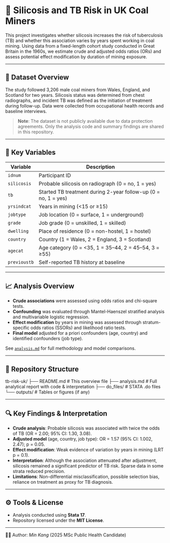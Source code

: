 # 📘 Silicosis and TB Risk in UK Coal Miners

This project investigates whether silicosis increases the risk of tuberculosis (TB) and whether this association varies by years spent working in coal mining. Using data from a fixed-length cohort study conducted in Great Britain in the 1960s, we estimate crude and adjusted odds ratios (ORs) and assess potential effect modification by duration of mining exposure.

---

## 📂 Dataset Overview

The study followed 3,206 male coal miners from Wales, England, and Scotland for two years. Silicosis status was determined from chest radiographs, and incident TB was defined as the initiation of treatment during follow-up. Data were collected from occupational health records and baseline interviews.

> **Note**: The dataset is not publicly available due to data protection agreements. Only the analysis code and summary findings are shared in this repository.

---

## 🔑 Key Variables

| Variable     | Description                                  |
|--------------|----------------------------------------------|
| `idnum`      | Participant ID                               |
| `silicosis`  | Probable silicosis on radiograph (0 = no, 1 = yes) |
| `tb`         | Started TB treatment during 2-year follow-up (0 = no, 1 = yes) |
| `yrsindcat`  | Years in mining (<15 or ≥15)                 |
| `jobtype`    | Job location (0 = surface, 1 = underground)  |
| `grade`      | Job grade (0 = unskilled, 1 = skilled)       |
| `dwelling`   | Place of residence (0 = non-hostel, 1 = hostel) |
| `country`    | Country (1 = Wales, 2 = England, 3 = Scotland) |
| `agecat`     | Age category (0 = <35, 1 = 35–44, 2 = 45–54, 3 = ≥55) |
| `previoustb` | Self-reported TB history at baseline         |

---

## 📈 Analysis Overview

- **Crude associations** were assessed using odds ratios and chi-square tests.
- **Confounding** was evaluated through Mantel-Haenszel stratified analysis and multivariable logistic regression.
- **Effect modification** by years in mining was assessed through stratum-specific odds ratios (SSORs) and likelihood ratio tests.
- **Final model** adjusted for a priori confounders (age, country) and identified confounders (job type).

See [`analysis.md`](./analysis.md) for full methodology and model comparisons.

---

## 📁 Repository Structure
tb-risk-uk/
├── README.md             # This overview file
├── analysis.md           # Full analytical report with code & interpretation
├── do_files/             # STATA .do files 
└── outputs/              # Tables or figures (if any)

---

## 🔍 Key Findings & Interpretation

- **Crude analysis**: Probable silicosis was associated with twice the odds of TB (OR = 2.00; 95% CI: 1.30, 3.08).
- **Adjusted model** (age, country, job type): OR = 1.57 (95% CI: 1.002, 2.47); p = 0.05.
- **Effect modification**: Weak evidence of variation by years in mining (LRT p = 0.1).
- **Interpretation**: Although the association attenuated after adjustment, silicosis remained a significant predictor of TB risk. Sparse data in some strata reduced precision.
- **Limitations**: Non-differential misclassification, possible selection bias, reliance on treatment as proxy for TB diagnosis.

---

## ⚙️ Tools & License

- Analysis conducted using **Stata 17**.
- Repository licensed under the **MIT License**.

---

🧑‍💼 Author: *Min Kang* (2025 MSc Public Health Candidate)
